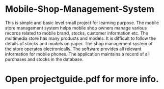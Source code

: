 # Mobile-Shop-Management-System
This is simple and basic level small project for learning purpose. The mobile store management system helps mobile shop owners manage various records related to mobile brand, stocks, customer information etc. The multimedia store has many products and models. It is difficult to follow the details of stocks and models on paper. The shop management system of the store operates electronically. The software provides all relevant information for mobile phones. The application maintains a record of all purchases and stocks in the database.
# Open projectguide.pdf for more info. 
